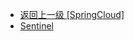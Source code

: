 - [返回上一级 [SpringCloud]](笔记图片/Java/框架/SpringCloud/)
- [Sentinel](笔记图片/Java/框架/SpringCloud/Sentinel/)
